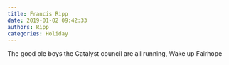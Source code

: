 ```yaml
---
title: Francis Ripp
date: 2019-01-02 09:42:33
authors: Ripp
categories: Holiday
---
```


 The good ole boys the Catalyst council are all running, Wake up Fairhope